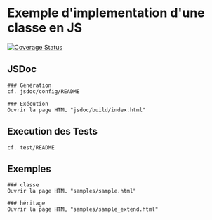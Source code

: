 # Exemple d'implementation d'une classe en JS

[![Coverage Status](https://coveralls.io/repos/lowzonenose/sample/badge.svg)](https://coveralls.io/r/lowzonenose/sample)

## JSDoc

    ### Génération
    cf. jsdoc/config/README

    ### Exécution
    Ouvrir la page HTML "jsdoc/build/index.html"

## Execution des Tests

    cf. test/README

## Exemples

    ### classe
    Ouvrir la page HTML "samples/sample.html"

    ### héritage
    Ouvrir la page HTML "samples/sample_extend.html"
